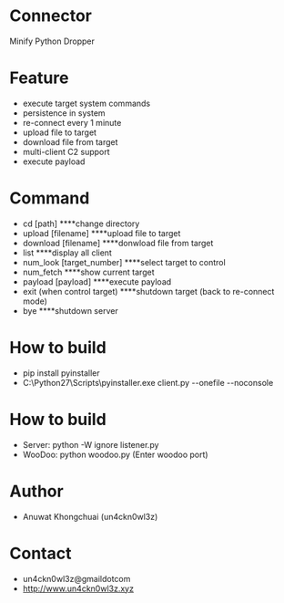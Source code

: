 # Connector
Minify Python Dropper

# Feature
- execute target system commands
- persistence in system
- re-connect every 1 minute
- upload file to target
- download file from target
- multi-client C2 support
- execute payload
# Command
- cd [path] ****change directory
- upload [filename] ****upload file to target
- download [filename] ****donwload file from target
- list ****display all client
- num_look [target_number] ****select target to control
- num_fetch ****show current target
- payload [payload] ****execute payload
- exit (when control target) ****shutdown target (back to re-connect mode)
- bye ****shutdown server

# How to build

- pip install pyinstaller
- C:\Python27\Scripts\pyinstaller.exe client.py --onefile --noconsole

# How to build
- Server: python -W ignore listener.py
- WooDoo: python woodoo.py (Enter woodoo port)

# Author
- Anuwat Khongchuai (un4ckn0wl3z)

# Contact
- un4ckn0wl3z@gmaildotcom
- http://www.un4ckn0wl3z.xyz
